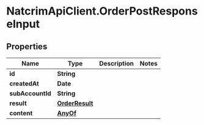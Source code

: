 # NatcrimApiClient.OrderPostResponseInput

## Properties

Name | Type | Description | Notes
------------ | ------------- | ------------- | -------------
**id** | **String** |  | 
**createdAt** | **Date** |  | 
**subAccountId** | **String** |  | 
**result** | [**OrderResult**](OrderResult.md) |  | 
**content** | [**AnyOf**](AnyOf.md) |  | 


